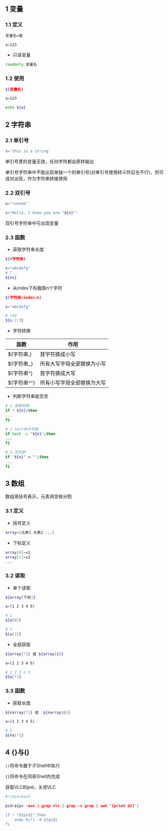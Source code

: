 <!--
 * @Description: 
 * @Version: 1.0
 * @Author: DaLao
 * @Email: dalao_li@163.com
 * @Date: 2021-10-10 00:15:19
 * @LastEditors: dalao
 * @LastEditTime: 2022-04-05 14:12:46
-->

## 1 变量


### 1.1 定义

```sh
变量名=值
```

```sh
a=123
```

- 只读变量
  
```sh
readonly 变量名
```



### 1.2 使用
  
```sh
${变量名}
```

```sh
a=123

echo ${a}
```


## 2 字符串


### 2.1 单引号

```sh
s='this is a string'
```

单引号里的变量无效，任何字符都会原样输出

单引号字符串中不能出现单独一个的单引号(对单引号使用转义符后也不行)，但可成对出现，作为字符串拼接使用


### 2.2 双引号

```sh
n="runoob"

s="Hello, I know you are "${n}""
```

双引号字符串中可出现变量


### 2.3 函数

- 获取字符串长度
  
```sh
${#字符串}
```

```sh
s="abcdefg"
# 7
${#s}
```

- 从index下标截取n个字符
  
```sh
${字符串:index:n}
```

```sh
s="abcdefg"

# cde
${s:2:3}
```

- 字符转换

| 函数        | 作用                       |
| ----------- | -------------------------- |
| ${字符串,}  | 首字符换成小写             |
| ${字符串,,} | 所有大写字母全部替换为小写 |
| ${字符串^}  | 首字符换成大写             |
| ${字符串^^} | 所有小写字母全部替换为大写 |


- 判断字符串是否空

```sh
# 1.直接判断
if ! ${n};then
...
fi

# 2.test命令判断
if test -z "${n}";then
...
fi

# 3.空判断
if "${n}" = "";then
...
fi
```


## 3 数组


数组用括号表示，元素用空格分割


### 3.1 定义

- 括号定义
  
```sh
array=(元素1 元素2 ...)
```

- 下标定义

```sh
array[0]=v1
array[1]=v2
...
``` 


### 3.2 读取

- 单个读取
  
```sh
${array[下标]}
```

```sh
a=(1 2 3 4 5)

# 1
${a[0]}

# 3
${a[2]}
```

- 全部获取

```sh
${array[*]} 或 ${array[@]}
```

```sh
a=(1 2 3 4 5)

# 1 2 3 4 5
${a[*]}
```


### 3.3 函数

- 获取长度

```sh
${#array[*]} 或  ${#array[@]}
```

```sh
a=(1 2 3 4 5)

# 5
${#a[*]}
```


## 4 {}与()

`()`将命令置于子Shell中执行

`{}`将命令在同哥Shell内完成

获取VLC的pid，关闭VLC

```sh
#!/bin/bash

pid=${ps -aux | grep vlc | grep -v grep | awk '{print $2}'}

if ! "${pid}";then
    sudo kill -9 ${pid}
fi
```
